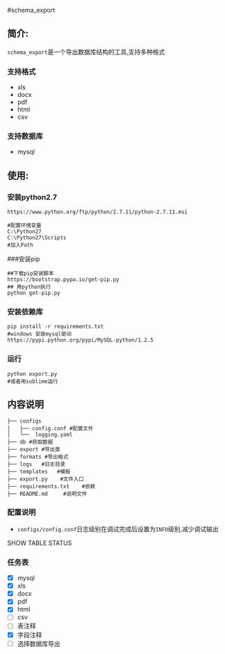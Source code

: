 #schema_export

## 简介:
`schema_export`是一个导出数据库结构的工具,支持多种格式

### 支持格式
+ xls
+ docx
+ pdf
+ html
+ csv

### 支持数据库
+ mysql

## 使用:
### 安装python2.7
```shell
https://www.python.org/ftp/python/2.7.11/python-2.7.11.msi

#配置环境变量
C:\Python27
C:\Python27\Scripts
#加入Path
```

###安装pip
```shell
##下载pip安装脚本
https://bootstrap.pypa.io/get-pip.py
## 用python执行
python get-pip.py
```

### 安装依赖库
```shell
pip install -r requirements.txt
#windows 安装mysql驱动
https://pypi.python.org/pypi/MySQL-python/1.2.5
```


###  运行
```shell
python export.py
#或者用sublime运行
```


## 内容说明
```
├── configs
│   ├── config.conf #配置文件
│   └──  logging.yaml
├── db #获取数据
├── export #导出类
├── formats #导出格式
├── logs   #日志目录
├── templates   #模板
├── export.py    #文件入口
├── requirements.txt    #依赖
├── README.md     #说明文件
```

### 配置说明
+ `configs/config.conf`日志级别在调试完成后设置为`INFO`级别,减少调试输出

SHOW TABLE STATUS

### 任务表
- [x] mysql
- [x] xls
- [x] docx
- [x] pdf
- [x] html
- [ ] csv
- [ ] 表注释
- [x] 字段注释
- [ ]  选择数据库导出
